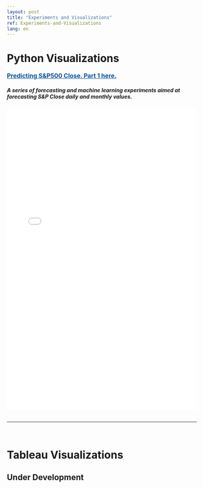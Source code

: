 ```yaml
---
layout: post
title: "Experiments and Visualizations"
ref: Experiments-and-Visualizations
lang: en
---
```

<meta name="viewport" content="width=device-width">
<h1 class="section-front-header-module__title">Python Visualizations</h1>

<a href="https://nbviewer.jupyter.org/github/LuisFRoch/Explore_iPy_Samples/blob/7fe7a74e886796bc6c449328ea2574631ef94176/SPClose.ipynb" rel="nofollow" target="_blank" style="font-size: 16px;color: #06529D; font-weight: bold;" class="underline_link" align="right" width="100%">Predicting S&P500 Close. Part 1 here.</a>

<h5 class="sub-header">
  A series of forecasting and machine learning experiments aimed at forecasting S&P Close daily and monthly values.
</h5>

<div>
<body>
  <iframe content="width=device-width" height="800" frameborder="0" width="100%" scrolling="yes" src="//plot.ly/~mini_geek/106.embed"></iframe>
</body>
</div>

<br />

<hr>
<br />
<div>
<h1 class="section-front-header-module__title">Tableau Visualizations</h1>  
<h2>Under Development</h2>
</div>
